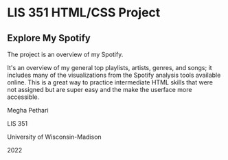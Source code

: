 # LIS 351 HTML/CSS Project
## Explore My Spotify

The project is an overview of my Spotify.

It's an overview of my general top playlists, artists, genres, and songs; it includes many of the visualizations from the Spotify analysis tools available online. This is a great way to practice intermediate HTML skills that were not assigned but are super easy and the make the userface more accessible.

Megha Pethari

LIS 351

University of Wisconsin-Madison

2022
